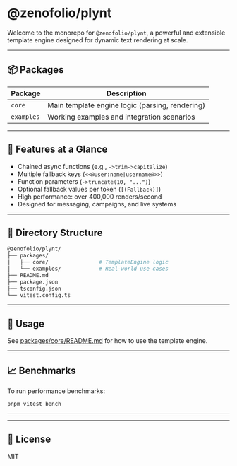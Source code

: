 # @zenofolio/plynt

Welcome to the monorepo for `@zenofolio/plynt`, a powerful and extensible template engine designed for dynamic text rendering at scale.

---

## 📦 Packages


| Package               | Description                                      |
|-----------------------|--------------------------------------------------|
| `core`                | Main template engine logic (parsing, rendering)  |
| `examples`            | Working examples and integration scenarios       |

---

## 🚀 Features at a Glance

- Chained async functions (e.g., `->trim->capitalize`)
- Multiple fallback keys (`<<@user:name|username@>>`)
- Function parameters (`->truncate(10, "...")`)
- Optional fallback values per token (`[(Fallback)]`)
- High performance: over 400,000 renders/second
- Designed for messaging, campaigns, and live systems

---

## 📁 Directory Structure

```bash
@zenofolio/plynt/
├── packages/
│   ├── core/                # TemplateEngine logic
│   └── examples/            # Real-world use cases
├── README.md
├── package.json
├── tsconfig.json
└── vitest.config.ts
```

---

## 📜 Usage

See [packages/core/README.md](./packages/core/README.md) for how to use the template engine.

---

## 📈 Benchmarks

To run performance benchmarks:

```bash
pnpm vitest bench
```

---
 
---

## 🪪 License

MIT